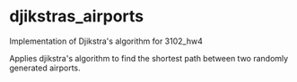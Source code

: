 # djikstras_airports
Implementation of Djikstra's algorithm for 3102_hw4

Applies djikstra's algorithm to find the shortest path between two randomly generated airports.
